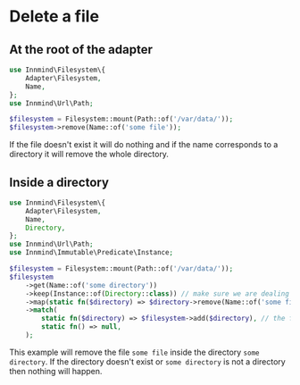 # Delete a file

## At the root of the adapter

```php
use Innmind\Filesystem\{
    Adapter\Filesystem,
    Name,
};
use Innmind\Url\Path;

$filesystem = Filesystem::mount(Path::of('/var/data/'));
$filesystem->remove(Name::of('some file'));
```

If the file doesn't exist it will do nothing and if the name corresponds to a directory it will remove the whole directory.

## Inside a directory

```php
use Innmind\Filesystem\{
    Adapter\Filesystem,
    Name,
    Directory,
};
use Innmind\Url\Path;
use Innmind\Immutable\Predicate\Instance;

$filesystem = Filesystem::mount(Path::of('/var/data/'));
$filesystem
    ->get(Name::of('some directory'))
    ->keep(Instance::of(Directory::class)) // make sure we are dealing with a directory
    ->map(static fn($directory) => $directory->remove(Name::of('some file')))
    ->match(
        static fn($directory) => $filesystem->add($directory), // the file will be removed here only
        static fn() => null,
    );
```

This example will remove the file `some file` inside the directory `some directory`. If the directory doesn't exist or `some directory` is not a directory then nothing will happen.
